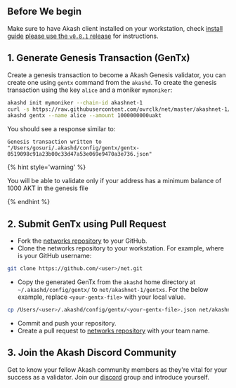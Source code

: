 ## Before We begin

Make sure to have Akash client installed on your workstation, check [install guide](/guides/install.md) [please use the `v0.8.1` release](https://github.com/ovrclk/akash/releases/tag/untagged-c61092bf60838cda6018) for instructions.

## 1. Generate Genesis Transaction (GenTx)

Create a genesis transaction to become a Akash Genesis validator, you can create one using `gentx` command from the `akashd`. To create the genesis transaction using the key `alice` and a moniker `mymoniker`:

```sh
akashd init mymoniker --chain-id akashnet-1
curl -s https://raw.githubusercontent.com/ovrclk/net/master/akashnet-1/genesis.json > ~/.akashd/config/genesis.json
akashd gentx --name alice --amount 1000000000uakt
```

You should see a response similar to:

```
Genesis transaction written to "/Users/gosuri/.akashd/config/gentx/gentx-0519098c91a23b00c33d47a53e069e9470a3e736.json"
```

{% hint style='warning' %}

You will be able to validate only if your address has a minimum balance of 1000 AKT in the genesis file

{% endhint %}

## 2. Submit GenTx using Pull Request

  * Fork the [networks repository](https://github.com/ovrclk/net) to your GitHub.
  * Clone the networks repository to your workstation. For example, where <user> is your GitHub username:
  ```sh
  git clone https://github.com/<user>/net.git
  ```
  * Copy the generated GenTx from the `akashd` home directory at `~/.akashd/config/gentx/` to `net/akashnet-1/gentxs`. For the below example, replace `<your-gentx-file>` with your local value.
  ```sh
  cp /Users/<user>/.akashd/config/gentx/<your-gentx-file>.json net/akashnet-1/gentxs/$MONIKER.json
  ```
  * Commit and push your repository.
  * Create a pull request to [networks repository](https://github.com/ovrclk/net) with your team name.

## 3. Join the Akash Discord Community

Get to know your fellow Akash community members as they're vital for your success as a validator. Join our [discord](http://discord.akash.network) group and introduce yourself. 
